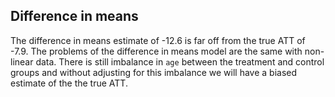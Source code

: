 ## Difference in means

The difference in means estimate of -12.6 is far off from the true ATT of -7.9. The problems of the difference in means model are the same with non-linear data. There is still imbalance in `age` between the treatment and control groups and without adjusting for this imbalance we will have a biased estimate of the the true ATT. 
